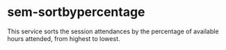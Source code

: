 # sem-sortbypercentage

This service sorts the session attendances by the percentage of available hours attended, from highest to lowest.